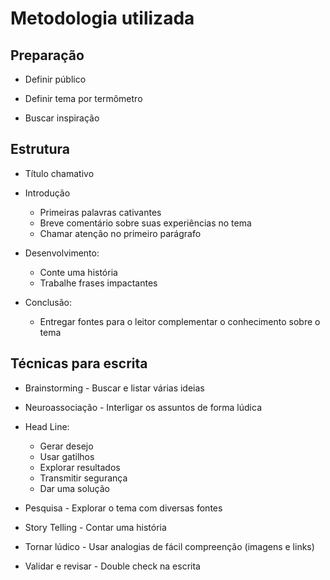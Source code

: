 # Metodologia utilizada

## Preparação

- Definir público

- Definir tema por termômetro

- Buscar inspiração

## Estrutura

- Título chamativo

- Introdução
  - Primeiras palavras cativantes
  - Breve comentário sobre suas experiências no tema
  - Chamar atenção no primeiro parágrafo

- Desenvolvimento:
  - Conte uma história
  - Trabalhe frases impactantes

- Conclusão:
  - Entregar fontes para o leitor complementar o conhecimento sobre o tema

## Técnicas para escrita

- Brainstorming - Buscar e listar várias ideias

- Neuroassociação - Interligar os assuntos de forma lúdica

- Head Line:
  - Gerar desejo
  - Usar gatilhos
  - Explorar resultados
  - Transmitir segurança
  - Dar uma solução

- Pesquisa - Explorar o tema com diversas fontes

- Story Telling - Contar uma história

- Tornar lúdico - Usar analogias de fácil compreenção (imagens e links)

- Validar e revisar - Double check na escrita


